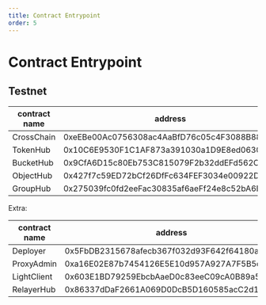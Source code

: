 ```yaml
---
title: Contract Entrypoint
order: 5
---
```


# Contract Entrypoint

## Testnet

| contract name | address                                    |
|---------------|--------------------------------------------|
| CrossChain    | 0xeEBe00Ac0756308ac4AaBfD76c05c4F3088B8883 |
| TokenHub      | 0x10C6E9530F1C1AF873a391030a1D9E8ed0630D26 |
| BucketHub     | 0x9CfA6D15c80Eb753C815079F2b32ddEFd562C3e4 |
| ObjectHub     | 0x427f7c59ED72bCf26DfFc634FEF3034e00922DD8 |
| GroupHub      | 0x275039fc0fd2eeFac30835af6aeFf24e8c52bA6B |

Extra:

| contract name | address                                    |
|---------------|--------------------------------------------|
| Deployer      | 0x5FbDB2315678afecb367f032d93F642f64180aa3 |
| ProxyAdmin    | 0xa16E02E87b7454126E5E10d957A927A7F5B5d2be |
| LightClient   | 0x603E1BD79259EbcbAaeD0c83eeC09cA0B89a5bcC |
| RelayerHub    | 0x86337dDaF2661A069D0DcB5D160585acC2d15E9a |